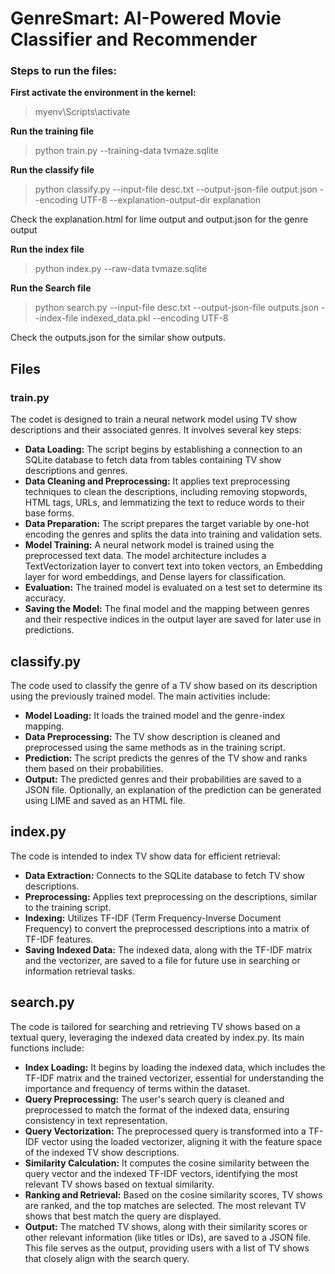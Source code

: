 # GenreSmart: AI-Powered Movie Classifier and Recommender


### Steps to run the files:

__First activate the environment in the kernel:__
>myenv\Scripts\activate

__Run the training file__
>python train.py --training-data tvmaze.sqlite

__Run the classify file__
>python classify.py --input-file desc.txt --output-json-file output.json --encoding UTF-8 --explanation-output-dir explanation

Check the explanation.html for lime output and output.json for the genre output

__Run the index file__
>python index.py --raw-data tvmaze.sqlite

__Run the Search file__
>python search.py --input-file desc.txt --output-json-file outputs.json --index-file indexed_data.pkl --encoding UTF-8

Check the outputs.json for the similar show outputs. 


## Files

### train.py
The codet is designed to train a neural network model using TV show descriptions and their associated genres. It involves several key steps:

- __Data Loading:__ The script begins by establishing a connection to an SQLite database to fetch data from tables containing TV show descriptions and genres.
- __Data Cleaning and Preprocessing:__ It applies text preprocessing techniques to clean the descriptions, including removing stopwords, HTML tags, URLs, and lemmatizing the text to reduce words to their base forms.
- __Data Preparation:__ The script prepares the target variable by one-hot encoding the genres and splits the data into training and validation sets.
- __Model Training:__ A neural network model is trained using the preprocessed text data. The model architecture includes a TextVectorization layer to convert text into token vectors, an Embedding layer for word embeddings, and Dense layers for classification.
- __Evaluation:__ The trained model is evaluated on a test set to determine its accuracy.
- __Saving the Model:__ The final model and the mapping between genres and their respective indices in the output layer are saved for later use in predictions.


## classify.py
The code used to classify the genre of a TV show based on its description using the previously trained model. The main activities include:

- __Model Loading:__ It loads the trained model and the genre-index mapping.
- __Data Preprocessing:__ The TV show description is cleaned and preprocessed using the same methods as in the training script.
- __Prediction:__ The script predicts the genres of the TV show and ranks them based on their probabilities.
- __Output:__ The predicted genres and their probabilities are saved to a JSON file. Optionally, an explanation of the prediction can be generated using LIME and saved as an HTML file.


## index.py
The code is intended to index TV show data for efficient retrieval:

- __Data Extraction:__ Connects to the SQLite database to fetch TV show descriptions.
- __Preprocessing:__ Applies text preprocessing on the descriptions, similar to the training script.
- __Indexing:__ Utilizes TF-IDF (Term Frequency-Inverse Document Frequency) to convert the preprocessed descriptions into a matrix of TF-IDF features.
- __Saving Indexed Data:__ The indexed data, along with the TF-IDF matrix and the vectorizer, are saved to a file for future use in searching or information retrieval tasks.


## search.py
The code is tailored for searching and retrieving TV shows based on a textual query, leveraging the indexed data created by index.py. Its main functions include:

- __Index Loading:__ It begins by loading the indexed data, which includes the TF-IDF matrix and the trained vectorizer, essential for understanding the importance and frequency of terms within the dataset.
- __Query Preprocessing:__ The user's search query is cleaned and preprocessed to match the format of the indexed data, ensuring consistency in text representation.
- __Query Vectorization:__ The preprocessed query is transformed into a TF-IDF vector using the loaded vectorizer, aligning it with the feature space of the indexed TV show descriptions.
- __Similarity Calculation:__ It computes the cosine similarity between the query vector and the indexed TF-IDF vectors, identifying the most relevant TV shows based on textual similarity.
- __Ranking and Retrieval:__ Based on the cosine similarity scores, TV shows are ranked, and the top matches are selected. The most relevant TV shows that best match the query are displayed.
- __Output:__ The matched TV shows, along with their similarity scores or other relevant information (like titles or IDs), are saved to a JSON file. This file serves as the output, providing users with a list of TV shows that closely align with the search query.






